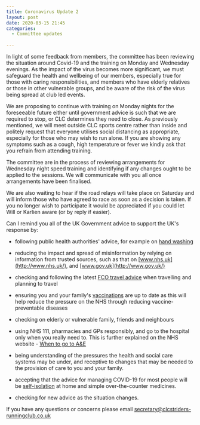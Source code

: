 ```yaml
---
title: Coronavirus Update 2
layout: post
date: 2020-03-15 21:45
categories:
  - Committee updates
  
---
```


In light of some feedback from members, the committee has been reviewing the situation around Covid-19 and the training on Monday and Wednesday evenings. As the impact of the virus becomes more significant, we must safeguard the health and wellbeing of our members, especially true for those with caring responsibilities, and members who have elderly relatives or those in other vulnerable groups, and be aware of the risk of the virus being spread at club led events.

We are proposing to continue with training on Monday nights for the foreseeable future either until government advice is such that we are required to stop, or CLC determines they need to close. As previously mentioned, we will meet outside CLC sports centre rather than inside and politely request that everyone utilises social distancing as appropriate, especially for those who may wish to run alone. If you are showing any symptoms such as a cough, high temperature or fever we kindly ask that you refrain from attending training.

The committee are in the process of reviewing arrangements for Wednesday night speed training and identifying if any changes ought to be applied to the sessions. We will communicate with you all once arrangements have been finalised.

We are also waiting to hear if the road relays will take place on Saturday and will inform those who have agreed to race as soon as a decision is taken. If you no longer wish to participate it would be appreciated if you could let Will or Karlien aware (or by reply if easier).

Can I remind you all of the UK Government advice to support the UK's response by:

* following public health authorities' advice, for example on [hand washing](https://www.nhs.uk/live-well/healthy-body/best-way-to-wash-your-hands/)

* reducing the impact and spread of misinformation by relying on information from trusted sources, such as that on [www.nhs.uk](http://www.nhs.uk/), and [www.gov.uk](http://www.gov.uk/)

* checking and following the latest [FCO travel advice](https://www.gov.uk/guidance/travel-advice-novel-coronavirus) when travelling and planning to travel

* ensuring you and your family's [vaccinations](https://www.nhs.uk/conditions/vaccinations/nhs-vaccinations-and-when-to-have-them/) are up to date as this will help reduce the pressure on the NHS through reducing vaccine-preventable diseases

* checking on elderly or vulnerable family, friends and neighbours

* using NHS 111, pharmacies and GPs responsibly, and go to the hospital only when you really need to. This is further explained on the NHS website  - [When to go to A&E](http://www.nhs.uk/using-the-nhs/nhs-services/urgent-and-emergencycare/when-to-go-to-ae/)

* being understanding of the pressures the health and social care systems may be under, and receptive to changes that may be needed to the provision of care to you and your family.

* accepting that the advice for managing COVID-19 for most people will be [self-isolation](https://www.gov.uk/government/publications/wuhan-novel-coronavirus-self-isolation-for-patients-undergoing-testing/advice-sheet-home-isolation) at home and simple over-the-counter medicines.

* checking for new advice as the situation changes.

If you have any questions or concerns please email <secretary@clcstriders-runningclub.co.uk>
